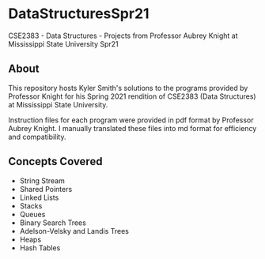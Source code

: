 # DataStructuresSpr21

CSE2383 - Data Structures - Projects from Professor Aubrey Knight at Mississippi State University Spr21

## About

This repository hosts Kyler Smith's solutions to the programs provided by Professor Knight for his Spring 2021 rendition of CSE2383 (Data Structures) at Mississippi State University.

Instruction files for each program were provided in pdf format by Professor Aubrey Knight. I manually translated these files into md format for efficiency and compatibility.

## Concepts Covered

- String Stream
- Shared Pointers
- Linked Lists
- Stacks
- Queues
- Binary Search Trees
- Adelson-Velsky and Landis Trees
- Heaps
- Hash Tables
